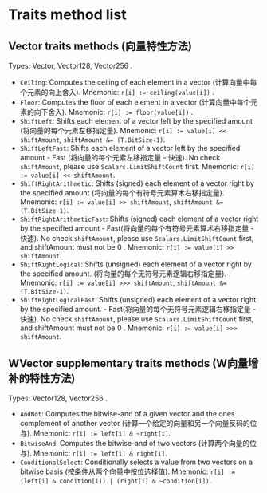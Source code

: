 # Traits method list

## Vector traits methods (向量特性方法)
Types: Vector, Vector128, Vector256 .

- `Ceiling`: Computes the ceiling of each element in a vector (计算向量中每个元素的向上舍入).
  Mnemonic: `r[i] := ceiling(value[i])` .
- `Floor`: Computes the floor of each element in a vector (计算向量中每个元素的向下舍入).
  Mnemonic: `r[i] := floor(value[i])` .
- `ShiftLeft`: Shifts each element of a vector left by the specified amount (将向量的每个元素左移指定量).
  Mnemonic: `r[i] := value[i] << shiftAmount`, `shiftAmount &= (T.BitSize-1)`.
- `ShiftLeftFast`: Shifts each element of a vector left by the specified amount - Fast (将向量的每个元素左移指定量 - 快速). No check `shiftAmount`, please use `Scalars.LimitShiftCount` first.
  Mnemonic: `r[i] := value[i] << shiftAmount`.
- `ShiftRightArithmetic`: Shifts (signed) each element of a vector right by the specified amount (将向量的每个有符号元素算术右移指定量).
  Mnemonic: `r[i] := value[i] >> shiftAmount`, `shiftAmount &= (T.BitSize-1)`.
- `ShiftRightArithmeticFast`: Shifts (signed) each element of a vector right by the specified amount - Fast(将向量的每个有符号元素算术右移指定量 - 快速). No check `shiftAmount`, please use `Scalars.LimitShiftCount` first, and shiftAmount must not be 0 .
  Mnemonic: `r[i] := value[i] >> shiftAmount`.
- `ShiftRightLogical`: Shifts (unsigned) each element of a vector right by the specified amount. (将向量的每个无符号元素逻辑右移指定量).
  Mnemonic: `r[i] := value[i] >>> shiftAmount`, `shiftAmount &= (T.BitSize-1)`.
- `ShiftRightLogicalFast`: Shifts (unsigned) each element of a vector right by the specified amount. - Fast(将向量的每个无符号元素逻辑右移指定量 - 快速). No check `shiftAmount`, please use `Scalars.LimitShiftCount` first, and shiftAmount must not be 0 .
  Mnemonic: `r[i] := value[i] >>> shiftAmount`.

## WVector supplementary traits methods (W向量增补的特性方法)
Types: Vector128, Vector256 .

- `AndNot`: Computes the bitwise-and of a given vector and the ones complement of another vector (计算一个给定的向量和另一个向量反码的位与).
  Mnemonic: `r[i] := left[i] & ~right[i]`.
- `BitwiseAnd`: Computes the bitwise-and of two vectors (计算两个向量的位与).
  Mnemonic: `r[i] := left[i] & right[i]`.
- `ConditionalSelect`: Conditionally selects a value from two vectors on a bitwise basis (按条件从两个向量中按位选择值).
  Mnemonic: `r[i] := (left[i] & condition[i]) | (right[i] & ~condition[i])`.
